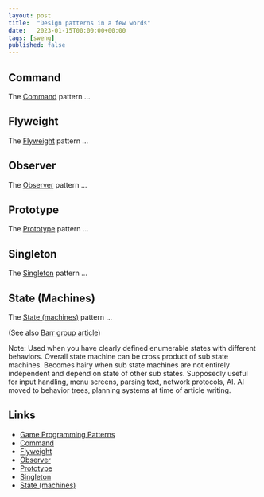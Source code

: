 ```yaml
---
layout: post
title:  "Design patterns in a few words"
date:   2023-01-15T00:00:00+00:00
tags: [sweng]
published: false
---
```



## Command

The [Command](https://gameprogrammingpatterns.com/command.html) pattern ...

## Flyweight

The [Flyweight](https://gameprogrammingpatterns.com/flyweight.html) pattern ...

## Observer

The [Observer](https://gameprogrammingpatterns.com/observer.html) pattern ...

## Prototype

The [Prototype](https://gameprogrammingpatterns.com/prototype.html) pattern ...

## Singleton

The [Singleton](https://gameprogrammingpatterns.com/singleton.html) pattern ...

## State (Machines)

The [State (machines)](https://gameprogrammingpatterns.com/state.html) pattern ...

(See also [Barr group article](https://barrgroup.com/embedded-systems/how-to/introduction-hierarchical-state-machines))

Note:
Used when you have clearly defined enumerable states with different behaviors. Overall state machine can be cross product of sub state machines. Becomes hairy when sub state machines are not entirely independent and depend on state of other sub states.
Supposedly useful for input handling, menu screens, parsing text, network protocols, AI. AI moved to behavior trees, planning systems at time of article writing.

## Links

- [Game Programming Patterns](https://gameprogrammingpatterns.com/contents.html)
- [Command](https://gameprogrammingpatterns.com/command.html)
- [Flyweight](https://gameprogrammingpatterns.com/flyweight.html)
- [Observer](https://gameprogrammingpatterns.com/observer.html)
- [Prototype](https://gameprogrammingpatterns.com/prototype.html)
- [Singleton](https://gameprogrammingpatterns.com/singleton.html)
- [State (machines)](https://gameprogrammingpatterns.com/state.html)
